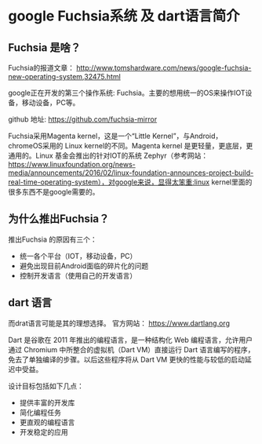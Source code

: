 # google Fuchsia系统 及 dart语言简介

## Fuchsia 是啥？
Fuchsia的报道文章：
http://www.tomshardware.com/news/google-fuchsia-new-operating-system,32475.html

google正在开发的第三个操作系统: Fuchsia。主要的想用统一的OS来操作IOT设备，移动设备，PC等。

github 地址: https://github.com/fuchsia-mirror

Fuchsia采用Magenta kernel，这是一个“Little Kernel”，与Android，chromeOS采用的 Linux kernel的不同。Magenta kernel 是更轻量，更底层，更通用的。Linux 基金会推出的针对IOT的系统 Zephyr（参考网站： https://www.linuxfoundation.org/news-media/announcements/2016/02/linux-foundation-announces-project-build-real-time-operating-system），对google来说，显得太笨重:linux kernel里面的很多东西不是google需要的。

## 为什么推出Fuchsia？
推出Fuchsia 的原因有三个：
- 统一各个平台（IOT，移动设备，PC）
- 避免出现目前Android面临的碎片化的问题
- 控制开发语言（使用自己的开发语言）

## dart 语言
而drat语言可能是其的理想选择。
官方网站： https://www.dartlang.org

Dart 是谷歌在 2011 年推出的编程语言，是一种结构化 Web 编程语言，允许用户通过 Chromium 中所整合的虚拟机（Dart VM）直接运行 Dart 语言编写的程序，免去了单独编译的步骤。以后这些程序将从 Dart VM 更快的性能与较低的启动延迟中受益。

设计目标包括如下几点：
- 提供丰富的开发库
- 简化编程任务
- 更直观的编程语言
- 开发稳定的应用

